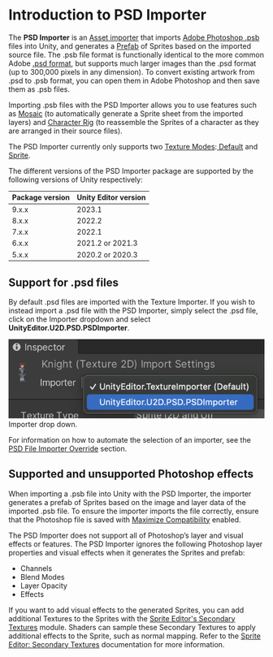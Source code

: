 # Introduction to PSD Importer
The **PSD Importer** is an [Asset importer](https://docs.unity3d.com/ScriptReference/AssetImporter.html) that imports [Adobe Photoshop .psb](https://helpx.adobe.com/photoshop/using/file-formats.html#large_document_format_psb) files into Unity, and generates a [Prefab](https://docs.unity3d.com/Manual/Prefabs.html) of Sprites based on the imported source file. The .psb file format is functionally identical to the more common Adobe [.psd format](https://helpx.adobe.com/photoshop/using/file-formats.html#photoshop_format_psd), but supports much larger images than the .psd format (up to 300,000 pixels in any dimension). To convert existing artwork from .psd to .psb format, you can open them in Adobe Photoshop and then save them as .psb files.

Importing .psb files with the PSD Importer allows you to use features such as [Mosaic](PSD-importer-properties.md#Mosaic) (to automatically generate a Sprite sheet from the imported layers) and [Character Rig](PSD-importer-properties.md#Rig) (to reassemble the Sprites of a character as they are arranged in their source files).

The PSD Importer currently only supports two [Texture Modes](https://docs.unity3d.com/Manual/TextureTypes.html):[ Default](https://docs.unity3d.com/Manual/TextureTypes.html#Default) and[ Sprite](https://docs.unity3d.com/Manual/TextureTypes.html#Sprite).

The different versions of the PSD Importer package are supported by the following versions of Unity respectively:

Package version  | Unity Editor version
--|--
9.x.x |  2023.1
8.x.x  |  2022.2
7.x.x  |  2022.1
6.x.x  |  2021.2 or 2021.3
5.x.x  |  2020.2 or 2020.3

## Support for .psd files

By default .psd files are imported with the Texture Importer. If you wish to instead import a .psd file with the PSD Importer, simply select the .psd file, click on the Importer dropdown and select **UnityEditor.U2D.PSD.PSDImporter**.

![](images/psd-file-import.png)<br/>Importer drop down.

For information on how to automate the selection of an importer, see the [PSD File Importer Override](PSD-override.md) section.

## Supported and unsupported Photoshop effects

When importing a .psb file into Unity with the PSD Importer, the importer generates a prefab of Sprites based on the image and layer data of the imported .psb file. To ensure the importer imports the file correctly, ensure that the Photoshop file is saved with [Maximize Compatibility](https://helpx.adobe.com/au/photoshop/using/file-formats.html#maximize_compatibility_for_psd_and_psb_files) enabled. 

The PSD Importer does not support all of Photoshop’s layer and visual effects or features. The PSD Importer ignores the following Photoshop layer properties and visual effects when it generates the Sprites and prefab:

- Channels
- Blend Modes
- Layer Opacity
- Effects

If you want to add visual effects to the generated Sprites, you can add additional Textures to the Sprites with the [Sprite Editor's Secondary Textures](https://docs.unity3d.com/Manual/SpriteEditor-SecondaryTextures.html) module. Shaders can sample these Secondary Textures to apply additional effects to the Sprite, such as normal mapping. Refer to the [Sprite Editor: Secondary Textures](https://docs.unity3d.com/Manual/SpriteEditor-SecondaryTextures.html) documentation for more information.
